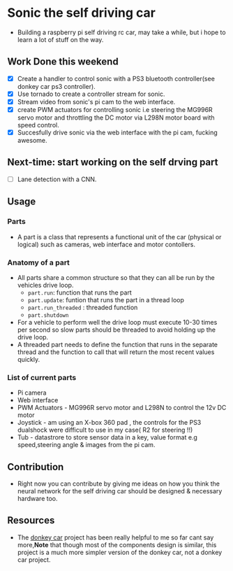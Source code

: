 # Sonic the self driving car
- Building a raspberry pi self driving rc car, may take a while, but i hope to learn a lot of stuff on the way.


## Work Done this weekend
- [x] Create a handler to control sonic with a PS3 bluetooth controller(see donkey car ps3 controller).
- [x] Use tornado to create a controller stream for sonic.
- [x] Stream video from sonic's pi cam to the web interface.
- [x] create PWM actuators for controlling sonic i.e steering the MG996R servo motor and throttling the DC motor via L298N motor board with speed control.
- [x] Succesfully drive sonic via the web interface with the pi cam, fucking awesome.

## Next-time: start working on the self drving part
- [ ] Lane detection with a CNN.

## Usage
### Parts
- A part is a class that represents a functional unit of the car (physical or logical) such as cameras, web interface and motor contollers.
### Anatomy of a part
- All parts share a common structure so that they can all be run by the vehicles drive loop.
    - `part.run`: function that runs the part
    - `part.update`: funtion that runs the part in a thread loop
    - `part.run_threaded` : threaded function
    - `part.shutdown`
- For a vehicle to perform well the drive loop must execute 10-30 times per second so slow parts should be threaded to avoid holding up the drive loop.
- A threaded part needs to define the function that runs in the separate thread and the function to call that will return the most recent values quickly.

### List of current parts
- Pi camera
- Web interface
- PWM Actuators - MG996R servo motor and L298N to control the 12v DC motor
- Joystick - am using an X-box 360 pad , the controls for the PS3 dualshock were difficult to use in my case( R2 for steering !!)
- Tub - datastrore to store sensor data in a key, value format e.g speed,steering angle & images from the pi cam.

## Contribution
- Right now you can contribute by giving me ideas on how you think the neural network for the self driving car should be designed & necessary hardware too.

## Resources 
- The [donkey car](http://docs.donkeycar.com) project has been really helpful to me so far cant say more,**Note** that though most of the components design is similar, this project is a much more simpler version of the donkey car, not a donkey car project.

